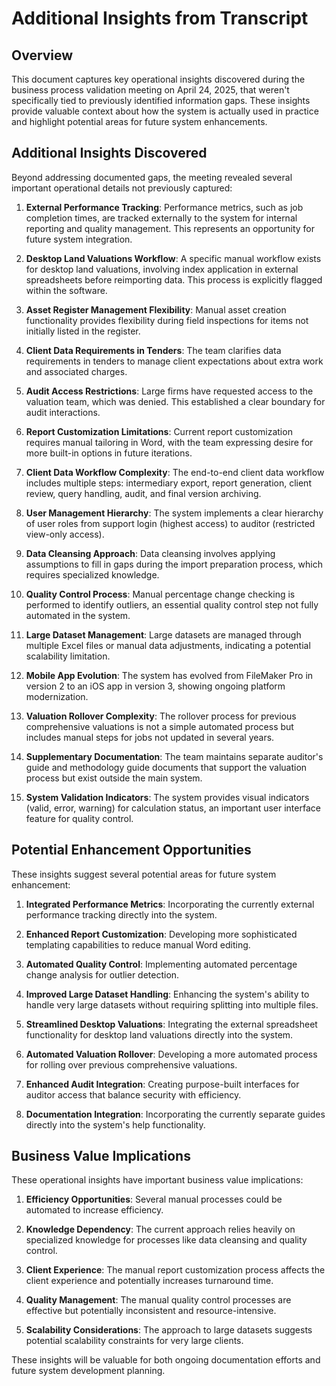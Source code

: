 # Additional Insights from Transcript

## Overview

This document captures key operational insights discovered during the business process validation meeting on April 24, 2025, that weren't specifically tied to previously identified information gaps. These insights provide valuable context about how the system is actually used in practice and highlight potential areas for future system enhancements.

## Additional Insights Discovered

Beyond addressing documented gaps, the meeting revealed several important operational details not previously captured:

1. **External Performance Tracking**: Performance metrics, such as job completion times, are tracked externally to the system for internal reporting and quality management. This represents an opportunity for future system integration.

2. **Desktop Land Valuations Workflow**: A specific manual workflow exists for desktop land valuations, involving index application in external spreadsheets before reimporting data. This process is explicitly flagged within the software.

3. **Asset Register Management Flexibility**: Manual asset creation functionality provides flexibility during field inspections for items not initially listed in the register.

4. **Client Data Requirements in Tenders**: The team clarifies data requirements in tenders to manage client expectations about extra work and associated charges.

5. **Audit Access Restrictions**: Large firms have requested access to the valuation team, which was denied. This established a clear boundary for audit interactions.

6. **Report Customization Limitations**: Current report customization requires manual tailoring in Word, with the team expressing desire for more built-in options in future iterations.

7. **Client Data Workflow Complexity**: The end-to-end client data workflow includes multiple steps: intermediary export, report generation, client review, query handling, audit, and final version archiving.

8. **User Management Hierarchy**: The system implements a clear hierarchy of user roles from support login (highest access) to auditor (restricted view-only access).

9. **Data Cleansing Approach**: Data cleansing involves applying assumptions to fill in gaps during the import preparation process, which requires specialized knowledge.

10. **Quality Control Process**: Manual percentage change checking is performed to identify outliers, an essential quality control step not fully automated in the system.

11. **Large Dataset Management**: Large datasets are managed through multiple Excel files or manual data adjustments, indicating a potential scalability limitation.

12. **Mobile App Evolution**: The system has evolved from FileMaker Pro in version 2 to an iOS app in version 3, showing ongoing platform modernization.

13. **Valuation Rollover Complexity**: The rollover process for previous comprehensive valuations is not a simple automated process but includes manual steps for jobs not updated in several years.

14. **Supplementary Documentation**: The team maintains separate auditor's guide and methodology guide documents that support the valuation process but exist outside the main system.

15. **System Validation Indicators**: The system provides visual indicators (valid, error, warning) for calculation status, an important user interface feature for quality control.

## Potential Enhancement Opportunities

These insights suggest several potential areas for future system enhancement:

1. **Integrated Performance Metrics**: Incorporating the currently external performance tracking directly into the system.

2. **Enhanced Report Customization**: Developing more sophisticated templating capabilities to reduce manual Word editing.

3. **Automated Quality Control**: Implementing automated percentage change analysis for outlier detection.

4. **Improved Large Dataset Handling**: Enhancing the system's ability to handle very large datasets without requiring splitting into multiple files.

5. **Streamlined Desktop Valuations**: Integrating the external spreadsheet functionality for desktop land valuations directly into the system.

6. **Automated Valuation Rollover**: Developing a more automated process for rolling over previous comprehensive valuations.

7. **Enhanced Audit Integration**: Creating purpose-built interfaces for auditor access that balance security with efficiency.

8. **Documentation Integration**: Incorporating the currently separate guides directly into the system's help functionality.

## Business Value Implications

These operational insights have important business value implications:

1. **Efficiency Opportunities**: Several manual processes could be automated to increase efficiency.

2. **Knowledge Dependency**: The current approach relies heavily on specialized knowledge for processes like data cleansing and quality control.

3. **Client Experience**: The manual report customization process affects the client experience and potentially increases turnaround time.

4. **Quality Management**: The manual quality control processes are effective but potentially inconsistent and resource-intensive.

5. **Scalability Considerations**: The approach to large datasets suggests potential scalability constraints for very large clients.

These insights will be valuable for both ongoing documentation efforts and future system development planning.
